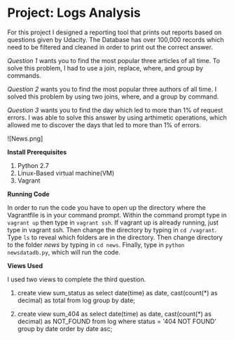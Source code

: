 # Project: Logs Analysis 

For this project I designed a reporting tool that prints out reports based on questions given by Udacity. The Database has over 100,000 records which need to be filtered and cleaned in order to print out the correct answer. 

*Question 1* wants you to find the most popular three articles of all time. To solve this problem, I had to use a join, replace, where, and group by commands.

*Question 2* wants you to find the most popular three authors of all time. I solved this problem by using two joins, where, and a group by command. 

*Question 3* wants you to find the day which led to more than 1% of request errors. I was able to solve this answer by using arthimetic operations, which allowed me to discover the days that led to more than 1% of errors.

![News.png]

**Install Prerequisites**

1. Python 2.7
2. Linux-Based virtual machine(VM)
3. Vagrant

**Running Code**

In order to run the code you have to open up the directory where the Vagrantfile is in your command prompt. Within the command prompt type in `vagrant up` then type in `vagrant ssh`. If vagrant up is already running, just type in vagrant ssh. Then change the directory by typing in `cd /vagrant`. Type `ls` to reveal which folders are in the directory. Then change directory to the folder _news_ by typing in `cd news`. Finally, type in `python newsdatadb.py`, which will run the code.

**Views Used**

I used two views to complete the third question. 

1. create view sum_status as select date(time) as date, cast(count(*) as decimal) as total from log group by date;

2. create view sum_404 as select date(time) as date, cast(count(*) as decimal) as NOT_FOUND from log where status = '404 NOT FOUND' group by date order by date asc; 


